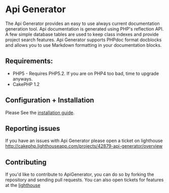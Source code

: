 # Api Generator

The Api Generator provides an easy to use always current documentation generation tool.  Api documentation is generated using PHP's reflection API.  A few simple database tables are used to keep class indexes and provide project search features.  Api Generator supports PHPdoc format docblocks and allows you to use Markdown formatting in your documentation blocks.

## Requirements:

- PHP5 - Requires PHP5.2.  If you are on PHP4 too bad, time to upgrade anyways.
- CakePHP 1.2

## Configuration + Installation

Please See the [installation guide](http://cakephp.lighthouseapp.com/projects/42879/docs-installation).

## Reporting issues

If you have an issues with Api Generator please open a ticket on lighthouse http://cakephp.lighthouseapp.com/projects/42879-api-generator/overview

## Contributing

If you'd like to contribute to ApiGenerator, you can do so by forking the repository and sending pull requests.  You can also open tickets for features at the [lighthouse](http://cakephp.lighthouseapp.com/projects/42879-api-generator/overview)

